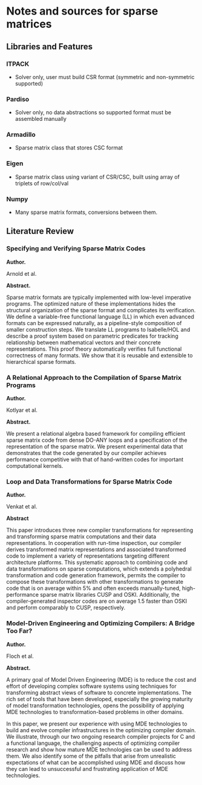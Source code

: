 # Notes and sources for sparse matrices

## Libraries and Features

### ITPACK

* Solver only, user must build CSR format (symmetric and non-symmetric supported)

### Pardiso

* Solver only, no data abstractions so supported format must be assembled manually

### Armadillo

* Sparse matrix class that stores CSC format

### Eigen

* Sparse matrix class using variant of CSR/CSC, built using array of triplets of row/col/val

### Numpy

* Many sparse matrix formats, conversions between them.

## Literature Review

### Specifying and Verifying Sparse Matrix Codes

**Author.**

Arnold et al.

**Abstract.**

Sparse matrix formats are typically implemented with low-level imperative programs. The optimized nature of these implementations hides the structural organization of the sparse format and complicates its verification. We define a variable-free functional language (LL) in which even advanced formats can be expressed naturally, as a pipeline-style composition of smaller construction steps. We translate LL programs to Isabelle/HOL and describe a proof system based on parametric predicates for tracking relationship between mathematical vectors and their concrete representations. This proof theory automatically verifies full functional correctness of many formats. We show that it is reusable and extensible to hierarchical sparse formats.

### A Relational Approach to the Compilation of Sparse Matrix Programs

**Author.**

Kotlyar et al.

**Abstract.**

We present a relational algebra based framework for compiling efficient sparse matrix code from dense DO-ANY loops and a specification of the representation of the sparse matrix. We present experimental data that demonstrates that the code generated by our compiler achieves performance competitive with that of hand-written codes for important computational kernels.

### Loop and Data Transformations for Sparse Matrix Code

**Author.**

Venkat et al.

**Abstract**

This paper introduces three new compiler transformations for representing and transforming sparse matrix computations and their data representations. In cooperation with run-time inspection, our compiler derives transformed matrix representations and associated transformed code to implement a variety of representations targeting different architecture platforms. This systematic approach to combining code and data transformations on sparse computations, which extends a polyhedral transformation and code generation framework, permits the compiler to compose these transformations with other transformations to generate code that is on average within 5% and often exceeds manually-tuned, high-performance sparse matrix libraries CUSP and OSKI. Additionally, the compiler-generated inspector codes are on average 1.5 faster than OSKI and perform comparably to CUSP, respectively.

### Model-Driven Engineering and Optimizing Compilers: A Bridge Too Far?

**Author.**

Floch et al.

**Abstract.**

A primary goal of Model Driven Engineering (MDE) is to reduce the cost and effort of developing complex software systems using techniques for transforming abstract views of software to concrete implementations. The rich set of tools that have been developed, especially the growing maturity of model transformation technologies, opens the possibility of applying MDE technologies to transformation-based problems in other domains.

In this paper, we present our experience with using MDE technologies to build and evolve compiler infrastructures in the optimizing compiler domain. We illustrate, through our two ongoing research compiler projects for C and a functional language, the challenging aspects of optimizing compiler research and show how mature MDE technologies can be used to address them. We also identify some of the pitfalls that arise from unrealistic expectations of what can be accomplished using MDE and discuss how they can lead to unsuccessful and frustrating application of MDE technologies.
